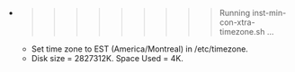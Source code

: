* >>>>>>>>> Running inst-min-con-xtra-timezone.sh ...
  * Set time zone to EST (America/Montreal) in /etc/timezone.
  * Disk size = 2827312K. Space Used = 4K.

